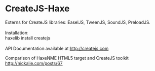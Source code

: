 CreateJS-Haxe
=============

Externs for CreateJS libraries: EaselJS, TweenJS, SoundJS, PreloadJS.<br/><br/>
Installation:<br/>
haxelib install createjs<br/><br/>
API Documentation available at http://createjs.com

Comparison of HaxeNME HTML5 target and CreateJS toolkit http://nickalie.com/posts/67 